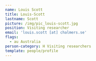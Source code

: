 ```yaml
---
name: Louis Scott
title: Louis-Scott
lastname: Scott
picture: /img/pic_louis-scott.jpg
position: Visiting researcher
email: 'louis.scott [at] chalmers.se'
flags:
  - au Australia
person-category: H Visiting researchers
template: people/profile
---
```


